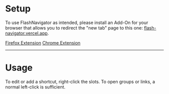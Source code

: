 # Setup

To use FlashNavigator as intended, please install an Add-On for your browser that allows you to redirect the "new tab" page to this one: [flash-navigator.vercel.app](https://flash-navigator.vercel.app/).

[Firefox Extension](https://addons.mozilla.org/en-GB/firefox/addon/new-tab-override)
[Chrome Extension](https://chromewebstore.google.com/detail/new-tab-redirect/icpgjfneehieebagbmdbhnlpiopdcmna)

***

# Usage

To edit or add a shortcut, right-click the slots. To open groups or links, a normal left-click is sufficient.
